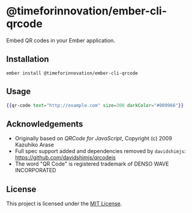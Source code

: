 # @timeforinnovation/ember-cli-qrcode

Embed QR codes in your Ember application.

## Installation

```
ember install @timeforinnovation/ember-cli-qrcode
```

## Usage

```handlebars
{{qr-code text="http://example.com" size=300 darkColor="#009966"}}
```

## Acknowledgements

- Originally based on _QRCode for JavaScript_, Copyright (c) 2009 Kazuhiko Arase
- Full spec support added and dependencies removed by `davidshimjs`: https://github.com/davidshimjs/qrcodejs
- The word "QR Code" is registered trademark of DENSO WAVE INCORPORATED

## License

This project is licensed under the [MIT License](LICENSE.md).

